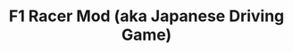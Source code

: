---
ee_id: '15'
site: '1'
type: '2'
long_id: 2004-002 F1 Racer Mod (aka Japanese Driving Game)
url: 2004-002-f1-racer-mod
title: F1 Racer Mod (aka Japanese Driving Game)
year: '2004'
medium: Modded FamiCom game cartridge.
commission:
add_credit:
dims:
pitch: "​Just the road from a racing game."
ps: "​This is a simple mod I did of the old Japanese Famicom driving game F1 Racer.
  Basically I just took out the game, cars, etc, and left the road. pps – In case
  you are wondering, sometimes I also refer to this project as “Japanese Driving Game”
  (which is another non title), and it also seems to float around on the web bootlegged
  titled ‘F2′….check below for the ROM."
live_url:
related: "[185] [2005-021-super-landscape-1] 2005-021 Super Landscape #1"
youtube:
imgs: f1-racer-2004-002-screen-shot-1-database-ih.jpg,f1-racer-2004-002-cartridge-1-database-ih_1.jpg,f1-racer-2004-002-screen-shot-2-database-ih.jpg,f1-racer-2004-002-screen-shot-3-database-ih.jpg,f1-racer-2004-002-screen-shot-4-database-ih.jpg
subheading:
year2: '2004'
download:
add_credits:
related_code: https://github.com/coryarcangel/F1-Racer
layout: things-i-made
---